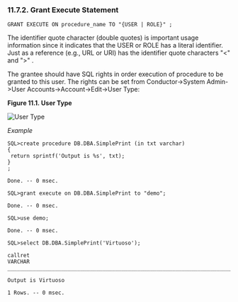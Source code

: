 <div>

<div>

<div>

<div>

### 11.7.2. Grant Execute Statement

</div>

</div>

</div>

``` programlisting
GRANT EXECUTE ON procedure_name TO "{USER | ROLE}" ;
```

The identifier quote character (double quotes) is important usage
information since it indicates that the USER or ROLE has a literal
identifier. Just as a reference (e.g., URL or URI) has the identifier
quote characters "\<" and "\>" .

The grantee should have SQL rights in order execution of procedure to be
granted to this user. The rights can be set from Conductor-\>System
Admin-\>User Accounts-\>Account-\>Edit-\>User Type:

<div>

<div>

**Figure 11.1. User Type**

<div>

<div>

![User Type](images/ui/usrt.png)

</div>

</div>

</div>

  

</div>

<span class="emphasis">*Example*</span>

``` programlisting
SQL>create procedure DB.DBA.SimplePrint (in txt varchar)
{
 return sprintf('Output is %s', txt);
}
;

Done. -- 0 msec.

SQL>grant execute on DB.DBA.SimplePrint to "demo";

Done. -- 0 msec.

SQL>use demo;

Done. -- 0 msec.

SQL>select DB.DBA.SimplePrint('Virtuoso');

callret
VARCHAR
_______________________________________________________________________________

Output is Virtuoso

1 Rows. -- 0 msec.
```

</div>
